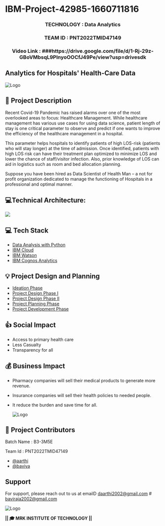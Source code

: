 # IBM-Project-42985-1660711816        
 <h3 align="center">TECHNOLOGY : Data Analytics</h3>
          
 <h3 align="center">TEAM ID : PNT2022TMID47149</h3>

 <h3 align="center">Video Link : ###https://drive.google.com/file/d/1-Rj-29z-GBoVMbsqL9PInyoOOCfJ49Pe/view?usp=drivesdk

## **Analytics for Hospitals' Health-Care Data**
![Logo](https://cdn.dribbble.com/users/345283/screenshots/1566266/dribble-1.gif) 

## 📝 Project Description
Recent Covid-19 Pandemic has raised alarms over one of the most overlooked areas to focus: Healthcare
Management. While healthcare management has various use cases for using data science, patient length of stay is one critical parameter to observe and predict if one wants to improve the efficiency of the healthcare management in a hospital.

This parameter helps hospitals to identify patients of high LOS-risk (patients who will stay longer) at the time of admission. Once identified, patients with high LOS risk can have their treatment plan optimized to minimize LOS and lower the chance of staff/visitor infection. Also, prior knowledge of LOS can aid in logistics such as room and bed allocation planning.

Suppose you have been hired as Data Scientist of Health Man – a not for profit organization dedicated to manage the functioning of Hospitals in a professional and optimal manner.

<h2>💻Technical Architecture:</h2>


<img src="https://user-images.githubusercontent.com/92677078/190690057-16763bfc-b141-4e2a-a17f-97031ec6ccb4.png">


## 💻 Tech Stack

 - [Data Analysis with Python](https://en.wikipedia.org/wiki/Data_analysis)
 - [IBM Cloud](https://en.wikipedia.org/wiki/IBM_Cloud)
 - [IBM Watson](https://en.wikipedia.org/wiki/IBM_Watson)
 - [IBM Cognos Analytics](https://en.wikipedia.org/wiki/IBM_Cognos_Analytics)


## 💡 Project Design and Planning
 - [Ideation Phase](https://github.com/IBM-EPBL/IBM-Project-42985-1660711816/tree/main/Project%20Design%20%26%20Planning/Ideation%20Phase)
 - [Project Design Phase I](https://github.com/IBM-EPBL/IBM-Project-42985-1660711816/tree/main/Project%20Design%20%26%20Planning/Project%20Design%20Phase%201)
 - [Project Design Phase II](https://github.com/IBM-EPBL/IBM-Project-42985-1660711816/tree/main/Project%20Design%20%26%20Planning/Project%20Design%20Phase%202)
 - [Project Planning Phase](https://github.com/IBM-EPBL/IBM-Project-42985-1660711816/tree/main/Project%20Design%20%26%20Planning/Project%20Planning)
 - [Project Development Phase](https://github.com/IBM-EPBL/IBM-Project-42985-1660711816/tree/main/Project%20Development%20Phase)

## 👍 Social Impact
 - Access to primary health care
 - Less Casualty
 - Transparency for all

## 💰 Business Impact
 - Pharmacy companies will sell their medical products to generate more revenue.
 - Insurance companies will sell their health policies to needed people.
 - It reduce the burden and save time for all.
   
   ![Logo](https://innovaremedia.com/wp-content/uploads/2019/12/hospital.gif)

## 💫 Project Contributors
Batch Name : B3-3M5E

Team Id : PNT2022TMID47149
- [@aarthi](https://github.com/account)
- [@baviya](https://github.com/account)


## Support
For support, please reach out to us at emailD daarthi2002@gmail.com # baviraja2002@gmail.com

![Logo](https://media1.giphy.com/media/l3q2FnW3yZRJVZH2g/giphy.gif?cid=790b7611df04fcf78be01764e6121ed07c106223750aabd6&rid=giphy.gif&ct=g)


**********|**| 🎓 MRK INSTITUTE OF TECHNOLOGY |**|**********
